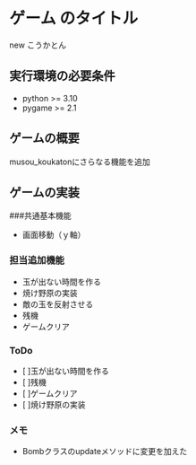 # ゲーム のタイトル
new こうかとん

## 実行環境の必要条件
* python >= 3.10
* pygame >= 2.1

## ゲームの概要
musou_koukatonにさらなる機能を追加

## ゲームの実装
###共通基本機能
* 画面移動（ｙ軸）

### 担当追加機能
* 玉が出ない時間を作る
* 焼け野原の実装
* 敵の玉を反射させる
* 残機
* ゲームクリア

### ToDo
- [ ]玉が出ない時間を作る
- [ ]残機
- [ ]ゲームクリア
- [ ]焼け野原の実装

### メモ
* Bombクラスのupdateメソッドに変更を加えた
